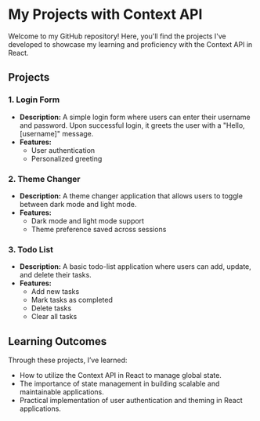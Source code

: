 # My Projects with Context API

Welcome to my GitHub repository! Here, you'll find the projects I've developed to showcase my learning and proficiency with the Context API in React.

## Projects

### 1. Login Form
- **Description:** A simple login form where users can enter their username and password. Upon successful login, it greets the user with a "Hello, [username]" message.
- **Features:**
  - User authentication
  - Personalized greeting

### 2. Theme Changer
- **Description:** A theme changer application that allows users to toggle between dark mode and light mode.
- **Features:**
  - Dark mode and light mode support
  - Theme preference saved across sessions

### 3. Todo List
- **Description:** A basic todo-list application where users can add, update, and delete their tasks.
- **Features:**
  - Add new tasks
  - Mark tasks as completed
  - Delete tasks
  - Clear all tasks

## Learning Outcomes
Through these projects, I’ve learned:
- How to utilize the Context API in React to manage global state.
- The importance of state management in building scalable and maintainable applications.
- Practical implementation of user authentication and theming in React applications.


